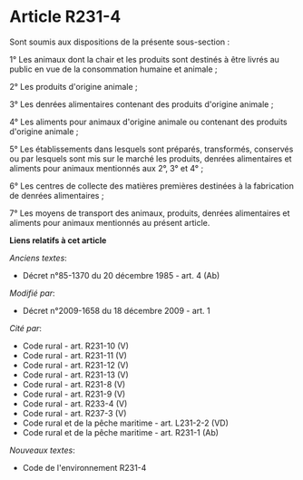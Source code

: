 # Article R231-4

Sont soumis aux dispositions de la présente sous-section : 

1° Les animaux dont la chair et les produits sont destinés à être livrés au public en vue de la consommation humaine et
animale ; 

2° Les produits d'origine animale ; 

3° Les denrées alimentaires contenant des produits d'origine animale ; 

4° Les aliments pour animaux d'origine animale ou contenant des produits d'origine animale ; 

5° Les établissements dans lesquels sont préparés, transformés, conservés ou par lesquels sont mis sur le marché les
produits, denrées alimentaires et aliments pour animaux mentionnés aux 2°, 3° et 4° ; 

6° Les centres de collecte des matières premières destinées à la fabrication de denrées alimentaires ; 

7° Les moyens de transport des animaux, produits, denrées alimentaires et aliments pour animaux mentionnés au présent
article.

**Liens relatifs à cet article**

_Anciens textes_:

  - Décret n°85-1370 du 20 décembre 1985 - art. 4 (Ab)

_Modifié par_:

  - Décret n°2009-1658 du 18 décembre 2009 - art. 1

_Cité par_:

  - Code rural - art. R231-10 (V)
  - Code rural - art. R231-11 (V)
  - Code rural - art. R231-12 (V)
  - Code rural - art. R231-13 (V)
  - Code rural - art. R231-8 (V)
  - Code rural - art. R231-9 (V)
  - Code rural - art. R233-4 (V)
  - Code rural - art. R237-3 (V)
  - Code rural et de la pêche maritime - art. L231-2-2 (VD)
  - Code rural et de la pêche maritime - art. R231-1 (Ab)

_Nouveaux textes_:

  - Code de l'environnement R231-4
